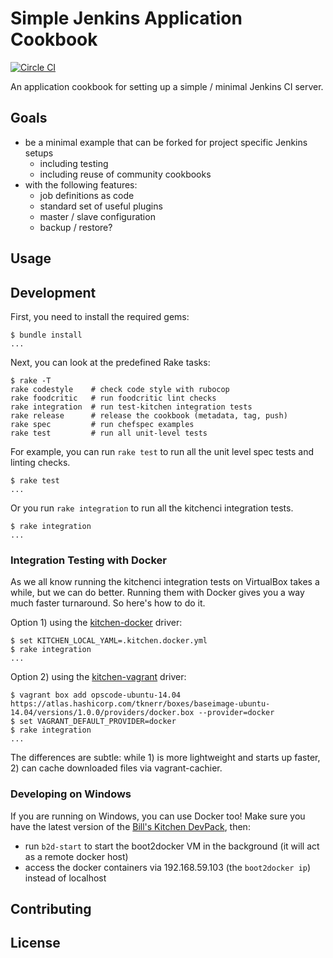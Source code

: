 
# Simple Jenkins Application Cookbook

[![Circle CI](https://circleci.com/gh/Zuehlke/cookbook-jenkins-simple-app/tree/master.svg?style=shield)](https://circleci.com/gh/Zuehlke/cookbook-jenkins-simple-app/tree/master)


An application cookbook for setting up a simple / minimal Jenkins CI server.

## Goals

 * be a minimal example that can be forked for project specific Jenkins setups
    * including testing
    * including reuse of community cookbooks
 * with the following features:
    * job definitions as code
    * standard set of useful plugins
    * master / slave configuration
    * backup / restore?

## Usage

## Development

First, you need to install the required gems:
```
$ bundle install
...
```

Next, you can look at the predefined Rake tasks:
```
$ rake -T
rake codestyle    # check code style with rubocop
rake foodcritic   # run foodcritic lint checks
rake integration  # run test-kitchen integration tests
rake release      # release the cookbook (metadata, tag, push)
rake spec         # run chefspec examples
rake test         # run all unit-level tests
```

For example, you can run `rake test` to run all the unit level spec tests and linting checks.
```
$ rake test
...
```

Or you run `rake integration` to run all the kitchenci integration tests.
```
$ rake integration
...
```

### Integration Testing with Docker

As we all know running the kitchenci integration tests on VirtualBox takes a while, but we can do better. Running them with Docker gives you a way much faster turnaround. So here's how to do it.

Option 1) using the [kitchen-docker](https://github.com/portertech/kitchen-docker) driver:
```
$ set KITCHEN_LOCAL_YAML=.kitchen.docker.yml
$ rake integration
...
```

Option 2) using the [kitchen-vagrant](https://github.com/test-kitchen/kitchen-vagrant) driver:
```
$ vagrant box add opscode-ubuntu-14.04 https://atlas.hashicorp.com/tknerr/boxes/baseimage-ubuntu-14.04/versions/1.0.0/providers/docker.box --provider=docker
$ set VAGRANT_DEFAULT_PROVIDER=docker
$ rake integration
...
```

The differences are subtle: while 1) is more lightweight and starts up faster, 2) can cache downloaded files via vagrant-cachier.

### Developing on Windows

If you are running on Windows, you can use Docker  too! Make sure you have the latest version of the [Bill's Kitchen DevPack](https://github.com/tknerr/bills-kitchen), then:

* run `b2d-start` to start the boot2docker VM in the background (it will act as a remote docker host)
* access the docker containers via 192.168.59.103 (the `boot2docker ip`) instead of localhost

## Contributing

## License
